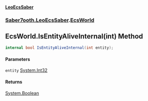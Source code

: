 #### [LeoEcsSaber](index.md 'index')
### [Saber7ooth.LeoEcsSaber](Saber7ooth.LeoEcsSaber.md 'Saber7ooth.LeoEcsSaber').[EcsWorld](EcsWorld.md 'Saber7ooth.LeoEcsSaber.EcsWorld')

## EcsWorld.IsEntityAliveInternal(int) Method

```csharp
internal bool IsEntityAliveInternal(int entity);
```
#### Parameters

<a name='Saber7ooth.LeoEcsSaber.EcsWorld.IsEntityAliveInternal(int).entity'></a>

`entity` [System.Int32](https://docs.microsoft.com/en-us/dotnet/api/System.Int32 'System.Int32')

#### Returns
[System.Boolean](https://docs.microsoft.com/en-us/dotnet/api/System.Boolean 'System.Boolean')